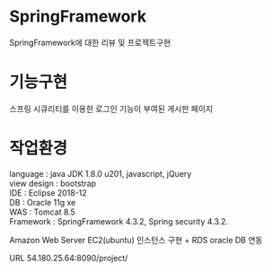 # SpringFramework
SpringFramework에 대한 리뷰 및 프로젝트구현

# 기능구현
스프링 시큐리티를 이용한 로그인 기능이 부여된 게시판 페이지

# 작업환경

language : java JDK 1.8.0 u201, javascript, jQuery<br>
view design : bootstrap<br>
IDE : Eclipse 2018-12<br>
DB : Oracle 11g xe<br>
WAS : Tomcat 8.5<br>
Framework : SpringFramework 4.3.2, Spring security 4.3.2.<br>

Amazon Web Server EC2(ubuntu) 인스턴스 구현 + RDS oracle DB 연동

URL
54.180.25.64:8090/project/
